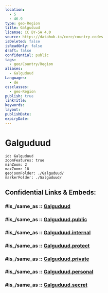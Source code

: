 ```yaml
---
location:
  - 5
  - 46.9
type: geo-Region
title: Galguduud
license: CC BY-SA 4.0
source: https://datahub.io/core/country-codes
isDeleted: false
isReadOnly: false
draft: false
confidential: public
tags:
  - geo/Country/Region
aliases:
  - Galguduud
Languages:
  - de
cssclasses:
  - geo-Region
publish: true
linkTitle:
keywords:
layout:
publishDate:
expiryDate:
---
```


# Galguduud

```leaflet
id: Galguduud
zoomFeatures: true 
minZoom: 2 
maxZoom: 18
geojsonFolder: ./Galguduud/
markerFolder: ./Galguduud/
```


## Confidential Links & Embeds: 

### #is_/same_as :: [Galguduud](/_Standards/Earth/Continent/Africa/Africa~East/Somalia/Regions~Somalia/Galguduud.md) 

### #is_/same_as :: [Galguduud.public](/_public/Earth/Continent/Africa/Africa~East/Somalia/Regions~Somalia/Galguduud.public.md) 

### #is_/same_as :: [Galguduud.internal](/_internal/Earth/Continent/Africa/Africa~East/Somalia/Regions~Somalia/Galguduud.internal.md) 

### #is_/same_as :: [Galguduud.protect](/_protect/Earth/Continent/Africa/Africa~East/Somalia/Regions~Somalia/Galguduud.protect.md) 

### #is_/same_as :: [Galguduud.private](/_private/Earth/Continent/Africa/Africa~East/Somalia/Regions~Somalia/Galguduud.private.md) 

### #is_/same_as :: [Galguduud.personal](/_personal/Earth/Continent/Africa/Africa~East/Somalia/Regions~Somalia/Galguduud.personal.md) 

### #is_/same_as :: [Galguduud.secret](/_secret/Earth/Continent/Africa/Africa~East/Somalia/Regions~Somalia/Galguduud.secret.md)

